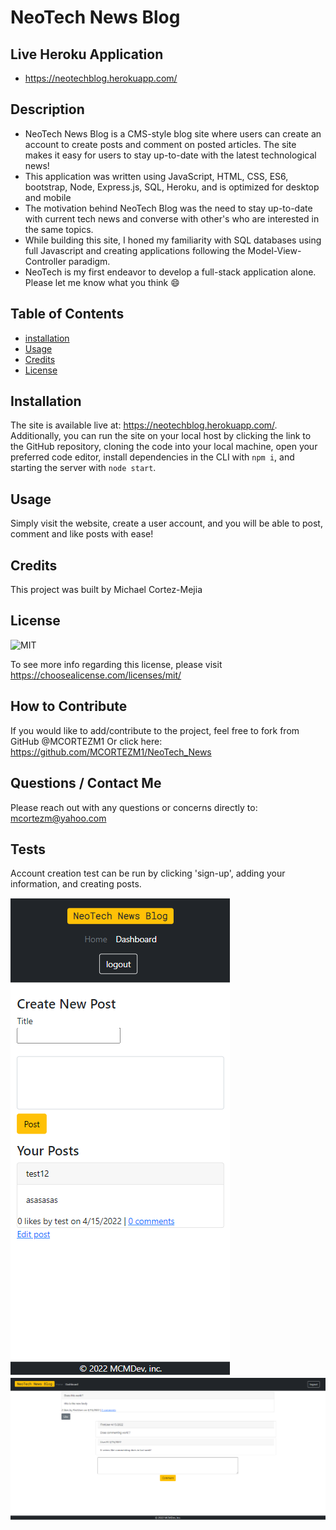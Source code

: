 
  # NeoTech News Blog

  ## **Live Heroku Application**

  - https://neotechblog.herokuapp.com/

  ## **Description**
   
  - NeoTech News Blog is a CMS-style blog site where users can create an account to create posts and comment on posted articles. The site makes it easy for users to stay up-to-date with the latest technological news!
  - This application was written using JavaScript, HTML, CSS, ES6, bootstrap, Node, Express.js, SQL, Heroku, and is optimized for desktop and mobile
  - The motivation behind NeoTech Blog was the need to stay up-to-date with current tech news and converse with other's who are interested in the same topics.
  - While building this site, I honed my familiarity with SQL databases using full Javascript and creating applications following the Model-View-Controller paradigm. 
  - NeoTech is my first endeavor to develop a full-stack application alone. Please let me know what you think :smile:

  ## **Table of Contents** 
  
  - [installation](#installation)
  - [Usage](#usage)
  - [Credits](#credits)
  - [License](#license)

  ## **Installation**
  
  The site is available live at: https://neotechblog.herokuapp.com/. Additionally, you can run the site on your local host by clicking the link to the GitHub repository, cloning the code into your local machine, open your preferred code editor, install dependencies in the CLI with `npm i`, and starting the server with `node start`.


  ## **Usage**

  Simply visit the website, create a user account, and you will be able to post, comment and like posts with ease!


  ## **Credits** 

  This project was built by Michael Cortez-Mejia 


  
  ## **License**

  ![MIT](https://img.shields.io/static/v1?label=License&message=MIT&color=success)

  To see more info regarding this license, please visit https://choosealicense.com/licenses/mit/
  


  ## **How to Contribute**

  If you would like to add/contribute to the project, feel free to fork from GitHub @MCORTEZM1 
  Or click here: https://github.com/MCORTEZM1/NeoTech_News

  ## **Questions / Contact Me**

  Please reach out with any questions or concerns directly to: mcortezm@yahoo.com


## **Tests**

  Account creation test can be run by clicking 'sign-up', adding your information, and creating posts. 
  

  ![NeoTech](./img/neomobile.PNG "mobile view")
  ![NeoTech](./img/updateneo.PNG "Desktop view")
